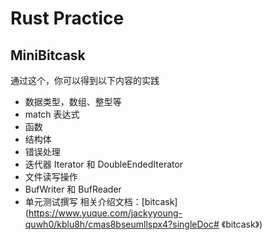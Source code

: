 # Rust Practice
## MiniBitcask
通过这个，你可以得到以下内容的实践
- 数据类型，数组、整型等
- match 表达式
- 函数
- 结构体
- 错误处理
- 迭代器 Iterator 和 DoubleEndedIterator
- 文件读写操作
- BufWriter 和 BufReader
- 单元测试撰写
相关介绍文档：[bitcask](https://www.yuque.com/jackyyoung-quwh0/kblu8h/cmas8bseumllspx4?singleDoc# 《bitcask》)

